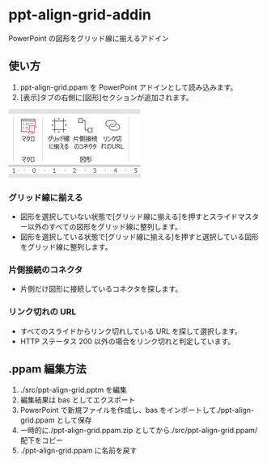 # ppt-align-grid-addin

PowerPoint の図形をグリッド線に揃えるアドイン

## 使い方

1. ppt-align-grid.ppam を PowerPoint アドインとして読み込みます。
2. [表示]タブの右側に[図形]セクションが追加されます。

![ppt-align-grid](images/ppt-ailgn-grid.png)

### グリッド線に揃える

- 図形を選択していない状態で[グリッド線に揃える]を押すとスライドマスター以外のすべての図形をグリッド線に整列します。
- 図形を選択している状態で[グリッド線に揃える]を押すと選択している図形をグリッド線に整列します。

### 片側接続のコネクタ

- 片側だけ図形に接続しているコネクタを探します。

### リンク切れの URL

- すべてのスライドからリンク切れしている URL を探して選択します。
- HTTP ステータス 200 以外の場合をリンク切れと判定しています。

## .ppam 編集方法

1. ./src/ppt-align-grid.pptm を編集
2. 編集結果は bas としてエクスポート
3. PowerPoint で新規ファイルを作成し、bas をインポートして./ppt-align-grid.ppam として保存
4. 一時的に./ppt-align-grid.ppam.zip としてから./src/ppt-align-grid.ppam/配下をコピー
5. ./ppt-align-grid.ppam に名前を戻す
